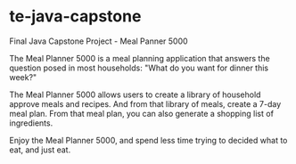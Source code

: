 # te-java-capstone
Final Java Capstone Project - Meal Panner 5000

The Meal Planner 5000 is a meal planning application that answers the question posed in most households: "What do you want for dinner this week?" 

The Meal Planner 5000 allows users to create a library of household approve meals and recipes. And from that library of meals, create a 7-day meal plan. From that meal plan, you can also generate a shopping list of ingredients. 

Enjoy the Meal Planner 5000, and spend less time trying to decided what to eat, and just eat. 
